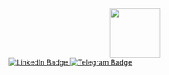 <div id="header" align="center">
  <img src="https://i.giphy.com/media/v1.Y2lkPTc5MGI3NjExY2piczdldTk0azRqYWttN3V5YWczc2t0cGhqZnYxaGZnNXR4bHgyNSZlcD12MV9pbnRlcm5hbF9naWZfYnlfaWQmY3Q9Zw/unxCGmTuBvwo2djRLA/giphy.gif" width="100"/>
</div>
<div id="badges">
  <a href="https://www.linkedin.com/in/tralljke/">
    <img src="https://img.shields.io/badge/LinkedIn-blue?style=for-the-badge&logo=linkedin&logoColor=white" alt="LinkedIn Badge"/>
  </a>
  <a href="https://t.me/Petr_Bel">
    <img src="https://img.shields.io/badge/Telegram-2CA5E0?style=flat-squeare&logo=telegram&logoColor=white" alt="Telegram Badge"/>
  </a>
</div>
